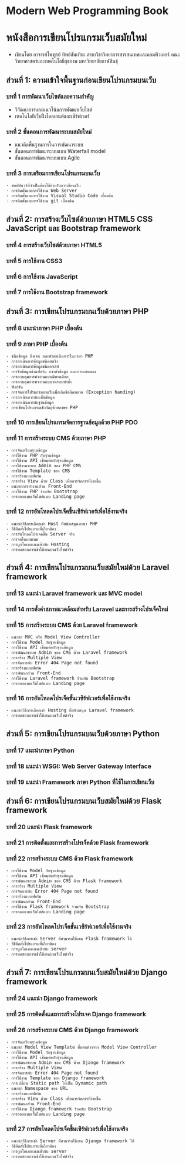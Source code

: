 # Modern Web Programming Book
# หนังสือการเขียนโปรแกรมเว็บสมัยใหม่

  - เขียนโดย อาจารย์ไพฑูรย์  ทิพย์สันเทียะ สาขาวิชาวิทยาการสารสนเทศและคอมพิวเตอร์ คณะวิทยาศาสตร์และเทคโนโลยีสุขภาพ มหาวิทยาลัยกาฬสินธุ์

## ส่วนที่ 1: ความเข้าใจพื้นฐานก่อนเขียนโปรแกรมบนเว็บ
### บทที่ 1 การพัฒนาเว็บไซต์และความสำคัญ
  - วิวัฒนาการและแนวโน้มการพัฒนาเว็บไซต์
  - เทคโนโลยีเว็บฝั่งไคลเอนต์และเซิร์ฟเวอร์
### บทที่ 2 ขั้นตอนการพัฒนาระบบสมัยใหม่
  - แนวคิดพื้นฐานการในการพัฒนาระบบ
  - ขั้นตอนการพัฒนาระบบแบบ Waterfall model 
  - ขั้นตอนการพัฒนาระบบแบบ Agile
### บทที่ 3 การเตรียมการเขียนโปรแกรมบนเว็บ
	- ซอฟต์แวร์ที่จำเป็นต้องใช้สำหรับการเขียนเว็บ
	- การติดตั้งและการใช้งาน Web Server
	- การติดตั้งและการใช้งาน Visual Studio Code เบื้องต้น
	- การติดตั้งและการใช้งาน git เบื้องต้น

## ส่วนที่ 2: การสร้างเว็บไซต์ด้วยภาษา HTML5 CSS JavaScript และ Bootstrap framework 
### บทที่ 4 การสร้างเว็บไซต์ด้วยภาษา HTML5
### บทที่ 5 การใช้งาน CSS3
### บทที่ 6 การใช้งาน JavaScript
### บทที่ 7 การใช้งาน Bootstrap framework

## ส่วนที่ 3: การเขียนโปรแกรมบนเว็บด้วยภาษา PHP
### บทที่ 8 แนะนำภาษา PHP เบื้องต้น
### บทที่ 9 ภาษา PHP เบื้องต้น
	- ชนิดข้อมูล นิพจน์ และตัวดำเนินการในภาษา PHP
	- การดำเนินการข้อมูลชนิดสตริง
	- การดำเนินการข้อมูลชนิดอาเรย์
	- การรับข้อมูลผ่านฟอร์ม การส่งข้อมูล และการแสดงผล
	- การควบคุมการทำงานแบบมีทางเลือก
	- การควบคุมการทำงานแบบวนรอบทำซ้ำ
	- ฟังก์ชัน
	- การจัดการโปรแกรมบนเว็บเมื่อเกิดข้อผิดพลาด (Exception handing)
	- การดำเนินการกับแฟ้มข้อมูล
	- การดำเนินการกับฐานข้อมูล
	- การเขียนโปรแกรมเชิงวัตถุด้วยภาษา PHP
### บทที่ 10 การเขียนโปรแกรมจัดการฐานข้อมูลด้วย PHP PDO
### บทที่ 11 การสร้างระบบ CMS ด้วยภาษา PHP
	- การจัดเตรียมฐานข้อมูล
	- การใช้งาน PHP กับฐานข้อมูล
	- การใช้งาน API เชื่อมต่อกับฐานข้อมูล
	- การใช้งานระบบ Admin ของ PHP CMS
	- การใช้งาน Template ของ CMS
	- การสร้างแบบฟอร์ม
	- การสร้าง View ด้วย Class เพื่อการจัดการที่ง่ายขึ้น
	- แนะนำการทำงานส่วน Front-End
	- การใช้งาน PHP ร่วมกับ Bootstrap
	- การออกแบบเว็บไซต์แบบ Landing page
### บทที่ 12 การอัพโหลดโปรเจ็คขึ้นเซิร์ฟเวอร์เพื่อใช้งานจริง
	- แนะนำวิธีการเลือกเช่า Host ที่สนับสนุนภาษา PHP
	- วิธีติดตั้งโปรแกรมที่เกี่ยวข้อง
	- การอัพโหลดโปรเจคขึ้น Server จริง
	- การจดโดเมนเนม
	- การผูกโดเมนเนมเข้ากับ Hosting
	- การทดสอบการเข้าใช้งานบนเว็บไซต์จริง

## ส่วนที่ 4: การเขียนโปรแกรมบนเว็บสมัยใหม่ด้วย Laravel framework
### บทที่ 13 แนะนำ Laravel framework และ MVC model 
### บทที่ 14 การตั้งค่าสภาพแวดล้อมสำหรับ Laravel และการสร้างโปรเจ็คใหม่
### บทที่ 15 การสร้างระบบ CMS ด้วย Laravel framework
	- แนะนำ MVC หรือ Model View Controller
	- การใช้งาน Model กับฐานข้อมูล
	- การใช้งาน API เชื่อมต่อกับฐานข้อมูล
	- การพัฒนาระบบ Admin ของ CMS ด้วย Laravel framework
	- การสร้าง Multiple View
	- การจัดการกับ Error 404 Page not found
	- การสร้างแบบฟอร์ม
	- การพัฒนาส่วน Front-End
	- การใช้งาน Laravel framework ร่วมกับ Bootstrap
	- การออกแบบเว็บไซต์แบบ Landing page
### บทที่ 16 การอัพโหลดโปรเจ็คขั้นเวซิร์ฟเวอร์เพื่อใช้งานจริง
	- แนะนำวิธีการเลือกเช่า Hosting ที่สนับสนุน Laravel framework
	- การทดสอบการเข้าใช้งานบนเว็บไซต์จริง

## ส่วนที่ 5: การเขียนโปรแกรมบนเว็บด้วยภาษา Python
### บทที่ 17 แนะนำภาษา Python
### บทที่ 18 แนะนำ WSGI: Web Server Gateway Interface
### บทที่ 19 แนะนำ Framework ภาษา Python ที่ใช้ในการเขียนเว็บ

## ส่วนที่ 6: การเขียนโปรแกรมบนเว็บสมัยใหม่ด้วย Flask framework
### บทที่ 20 แนะนำ Flask framework
### บทที่ 21 การติดตั้งและการสร้างโปรเจ็คด้วย Flask framework
### บทที่ 22 การสร้างระบบ CMS ด้วย Flask framework
	- การใช้งาน Model กับฐานข้อมูล
	- การใช้งาน API เชื่อมต่อกับฐานข้อมูล
	- การพัฒนาระบบ Admin ของ CMS ด้วย Flask framework
	- การสร้าง Multiple View
	- การจัดการกับ Error 404 Page not found
	- การสร้างแบบฟอร์ม
	- การพัฒนาส่วน Front-End
	- การใช้งาน Flask framework ร่วมกับ Bootstrap
	- การออกแบบเว็บไซต์แบบ Landing page
### บทที่ 23 การอัพโหลดโปรเจ็คขั้นเวซิร์ฟเวอร์เพื่อใช้งานจริง
	- แนะนำวิธีการเช่า Server ที่สามารถใช้งาน Flask framework ได้
	- วิธีติดตั้งโปรแกรมที่เกี่ยวข้อง
	- การผูกโดเมนเนมเข้ากับ server
	- การทดสอบการเข้าใช้งานบนเว็บไซต์จริง

## ส่วนที่ 7: การเขียนโปรแกรมบนเว็บสมัยใหม่ด้วย Django framework
### บทที่ 24 แนะนำ Django framework
### บทที่ 25 การติดตั้งและการสร้างโปรเจค Django framework
### บทที่ 26 การสร้างระบบ CMS ด้วย Django framework
	- การจัดเตรียมฐานข้อมูล
	- แนะนำ Model View Template ที่แตกต่างจาก Model View Controller
	- การใช้งาน Model กับฐานข้อมูล
	- การใช้งาน API เชื่อมต่อกับฐานข้อมูล
	- การพัฒนาระบบ Admin ของ CMS ด้วย Django framework
	- การสร้าง Multiple View
	- การจัดการกับ Error 404 Page not found
	- การใช้งาน Template ของ Django framework
	- การเปลี่ยน Static path ให้เป็น Dynamic path
	- แนะนำ Namespace ของ URL
	- การสร้างแบบฟอร์ม
	- การสร้าง View ด้วย Class เพื่อการจัดการที่ง่ายขึ้น
	- การพัฒนาส่วน Front-End
	- การใช้งาน Django framework ร่วมกับ Bootstrap
	- การออกแบบเว็บไซต์แบบ Landing page
### บทที่ 27 การอัพโหลดโปรเจ็คขึ้นเซิร์ฟเวอร์เพื่อใช้งานจริง
	- แนะนำวิธีการเช่า Server ที่สามารถใช้งาน Django framework ได้
	- วิธีติดตั้งโปรแกรมที่เกี่ยวข้อง
	- การผูกโดเมนเนมเข้ากับ server
	- การทดสอบการเข้าใช้งานบนเว็บไซต์จริง
